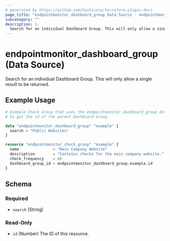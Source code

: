 ```yaml
---
# generated by https://github.com/hashicorp/terraform-plugin-docs
page_title: "endpointmonitor_dashboard_group Data Source - endpointmonitor"
subcategory: ""
description: |-
  Search for an individual Dashboard Group. This will only allow a single result to be returned.
---
```


# endpointmonitor_dashboard_group (Data Source)

Search for an individual Dashboard Group. This will only allow a single result to be returned.

## Example Usage

```terraform
# Example Check Group that uses the endpointmonitor_dashboard_group data source 
# to get the id of the parent Dashboard Group.

data "endpointmonitor_dashboard_group" "example" {
  search = "Public Websites"
}

resource "endpointmonitor_check_group" "example" {
  name               = "Main Company Website"
  description        = "Contains checks for the main company website."
  check_frequency    = 60
  dashboard_group_id = endpointmonitor_dashboard_group.example.id
}
```

<!-- schema generated by tfplugindocs -->
## Schema

### Required

- `search` (String)

### Read-Only

- `id` (Number) The ID of this resource.


